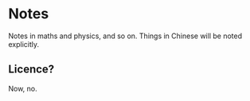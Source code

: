 # Notes
Notes in maths and physics, and so on.
Things in Chinese will be noted explicitly.

## Licence?
Now, no.

